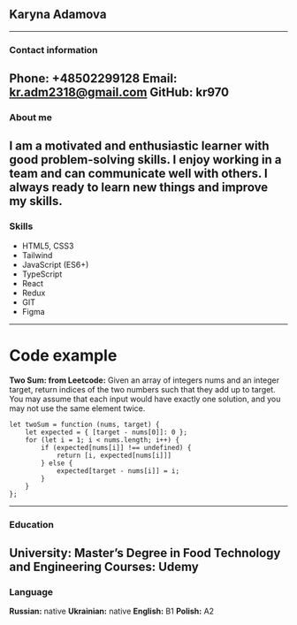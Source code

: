 ## Karyna Adamova
-----------------
### Contact information
__Phone:__ +48502299128
__Email:__ kr.adm2318@gmail.com
__GitHub:__ kr970
----------------
### About me
I am a motivated and enthusiastic learner with good problem-solving skills.
I enjoy working in a team and can communicate well with others. 
I always ready to learn new things and improve my skills.
----------------
### Skills
* HTML5, CSS3
* Tailwind
* JavaScript (ES6+)
* TypeScript
* React
* Redux
* GIT
* Figma
---------------
# Code example
__Two Sum: from Leetcode:__ Given an array of integers nums and an integer target, return indices of the two numbers such that they add up to target.
You may assume that each input would have exactly one solution, and you may not use the same element twice.
```
let twoSum = function (nums, target) {
    let expected = { [target - nums[0]]: 0 };
    for (let i = 1; i < nums.length; i++) {
        if (expected[nums[i]] !== undefined) {
            return [i, expected[nums[i]]]
        } else {
            expected[target - nums[i]] = i;
        }
    }
};
```
----------------
### Education 
__University:__ Master’s Degree in Food Technology and Engineering
__Courses:__ Udemy 
----------------
### Language
__Russian:__ native
__Ukrainian:__ native
__English:__ B1
__Polish:__ A2

